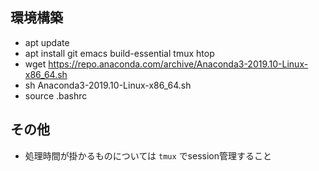 ## 環境構築
- apt update
- apt install git emacs build-essential tmux htop
- wget https://repo.anaconda.com/archive/Anaconda3-2019.10-Linux-x86_64.sh
- sh Anaconda3-2019.10-Linux-x86_64.sh
- source .bashrc

## その他
- 処理時間が掛かるものについては `tmux` でsession管理すること
